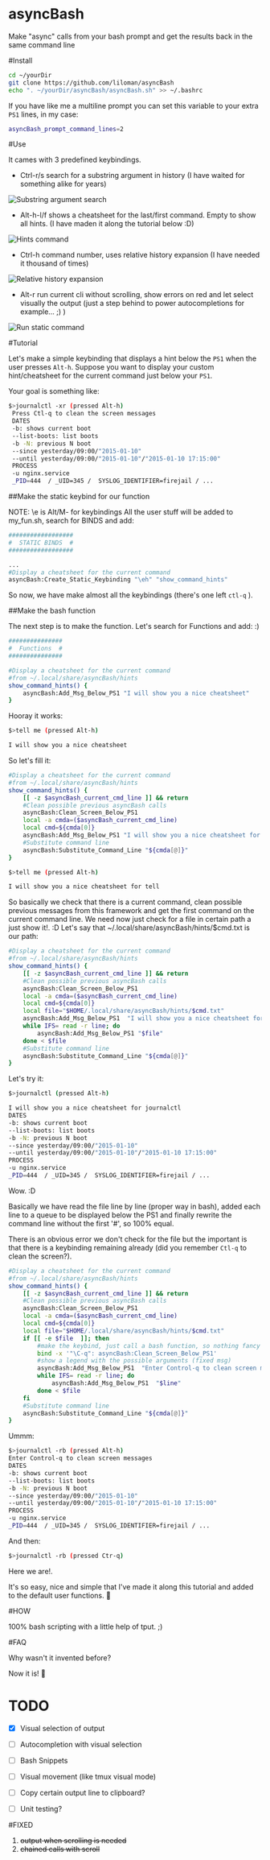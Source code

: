 # asyncBash

Make "async" calls from your bash prompt and get the results back in the same command line

#Install

```bash
cd ~/yourDir
git clone https://github.com/liloman/asyncBash
echo ". ~/yourDir/asyncBash/asyncBash.sh" >> ~/.bashrc
```

If you have like me a multiline prompt you can set this variable to your extra `PS1` lines, in my case:

```bash
asyncBash_prompt_command_lines=2 
```

#Use

It cames with 3 predefined keybindings.

* Ctrl-r/s search for a substring argument in history (I have waited for something alike for years)

![Substring argument search](images/substring.gif "Substring argument search")

* Alt-h-l/f shows a cheatsheet for the last/first command. Empty to show all  hints. (I have maden it along the tutorial below :D)

![Hints command](images/hints.gif "Hints gif")

* Ctrl-h command number, uses relative history expansion (I have needed it thousand of times)

![Relative history expansion](images/history.gif "Relative history expansion")

* Alt-r run current cli without scrolling, show errors on red and let select visually the output (just a step behind to power autocompletions for example... ;) )

![Run static command](images/run.gif "Run static command")


#Tutorial

Let's make a simple keybinding that displays a hint below the `PS1` when the user presses `Alt-h`.
Suppose you want to display your custom hint/cheatsheet for the current command just below your `PS1`.

Your goal is something like:

```bash
$>journalctl -xr (pressed Alt-h)
 Press Ctl-q to clean the screen messages
 DATES
 -b: shows current boot
 --list-boots: list boots
 -b -N: previous N boot
 --since yesterday/09:00/"2015-01-10"
 --until yesterday/09:00/"2015-01-10"/"2015-01-10 17:15:00"
 PROCESS
 -u nginx.service
 _PID=444  / _UID=345 /  SYSLOG_IDENTIFIER=firejail / ...
```

##Make the static keybind for our function

NOTE: \e is Alt/M- for keybindings
All the user stuff will be added to my_fun.sh, search for BINDS and add:

```bash
##################
#  STATIC BINDS  #
##################

...
#Display a cheatsheet for the current command
asyncBash:Create_Static_Keybinding "\eh" "show_command_hints"
```

So now, we have make almost all the keybindings (there's one left `ctl-q` ).

##Make the bash function

The next step is to make the function. Let's search for Functions and add: :)


```bash
###############
#  Functions  #
###############

#Display a cheatsheet for the current command
#from ~/.local/share/asyncBash/hints
show_command_hints() {
    asyncBash:Add_Msg_Below_PS1 "I will show you a nice cheatsheet"
}
```

Hooray it works:

```bash
$>tell me (pressed Alt-h)

I will show you a nice cheatsheet
```

So let's fill it:

```bash
#Display a cheatsheet for the current command
#from ~/.local/share/asyncBash/hints
show_command_hints() {
    [[ -z $asyncBash_current_cmd_line ]] && return
    #Clean possible previous asyncBash calls
    asyncBash:Clean_Screen_Below_PS1
    local -a cmda=($asyncBash_current_cmd_line)
    local cmd=${cmda[0]}
    asyncBash:Add_Msg_Below_PS1 "I will show you a nice cheatsheet for $cmd"
    #Substitute command line
    asyncBash:Substitute_Command_Line "${cmda[@]}"
}
```

```bash
$>tell me (pressed Alt-h)

I will show you a nice cheatsheet for tell
```

So basically we check that there is a current command, clean possible previous messages from this framework and get the first command on the current command line.
We need now just check for a file in certain path a just show it!. :D
Let's say that ~/.local/share/asyncBash/hints/$cmd.txt is our path:

```bash
#Display a cheatsheet for the current command
#from ~/.local/share/asyncBash/hints
show_command_hints() {
    [[ -z $asyncBash_current_cmd_line ]] && return
    #Clean possible previous asyncBash calls
    asyncBash:Clean_Screen_Below_PS1
    local -a cmda=($asyncBash_current_cmd_line)
    local cmd=${cmda[0]}
    local file="$HOME/.local/share/asyncBash/hints/$cmd.txt"
    asyncBash:Add_Msg_Below_PS1  "I will show you a nice cheatsheet for $cmd"
    while IFS= read -r line; do 
        asyncBash:Add_Msg_Below_PS1 "$file"
    done < $file
    #Substitute command line
    asyncBash:Substitute_Command_Line "${cmda[@]}"
}
```

Let's try it:

```bash
$>journalctl (pressed Alt-h)

I will show you a nice cheatsheet for journalctl
DATES
-b: shows current boot
--list-boots: list boots
-b -N: previous N boot
--since yesterday/09:00/"2015-01-10"
--until yesterday/09:00/"2015-01-10"/"2015-01-10 17:15:00"
PROCESS
-u nginx.service
_PID=444  / _UID=345 /  SYSLOG_IDENTIFIER=firejail / ...
```

Wow. :D

Basically we have read the file line by line (proper way in bash), added each line to a queue to be displayed below the PS1 and finally rewrite the command line without the first '#', so 100% equal.

There is an obvious error we don't check for the file but the important is that there is a keybinding remaining already (did you remember `Ctl-q` to clean the screen?).


```bash
#Display a cheatsheet for the current command
#from ~/.local/share/asyncBash/hints
show_command_hints() {
    [[ -z $asyncBash_current_cmd_line ]] && return
    #Clean possible previous asyncBash calls
    asyncBash:Clean_Screen_Below_PS1
    local -a cmda=($asyncBash_current_cmd_line)
    local cmd=${cmda[0]}
    local file="$HOME/.local/share/asyncBash/hints/$cmd.txt"
    if [[ -e $file  ]]; then
        #make the keybind, just call a bash function, so nothing fancy this time
        bind -x '"\C-q": asyncBash:Clean_Screen_Below_PS1'
        #show a legend with the possible arguments (fixed msg)
        asyncBash:Add_Msg_Below_PS1  "Enter Control-q to clean screen messages" yes
        while IFS= read -r line; do 
            asyncBash:Add_Msg_Below_PS1  "$line"
        done < $file
    fi
    #Substitute command line
    asyncBash:Substitute_Command_Line "${cmda[@]}"
}
```

Ummm:


```bash
$>journalctl -rb (pressed Alt-h)
Enter Control-q to clean screen messages
DATES
-b: shows current boot
--list-boots: list boots
-b -N: previous N boot
--since yesterday/09:00/"2015-01-10"
--until yesterday/09:00/"2015-01-10"/"2015-01-10 17:15:00"
PROCESS
-u nginx.service
_PID=444  / _UID=345 /  SYSLOG_IDENTIFIER=firejail / ...

```

And then: 

```bash
$>journalctl -rb (pressed Ctr-q)

```

Here we are!.


It's so easy, nice and simple that I've made it along this tutorial and added to the default user functions. :rocket:

#HOW

100% bash scripting with a little help of tput. ;)

#FAQ

Why wasn't it invented before?

Now it is! :roller_coaster:


# TODO
- [x] Visual selection of output
- [ ] Autocompletion with visual selection 
- [ ] Bash Snippets
- [ ] Visual movement (like tmux visual mode)
- [ ] Copy certain output line to clipboard?
- [ ] Unit testing?


#FIXED

1. ~~output when scrolling is needed~~
2. ~~chained calls with scroll~~
